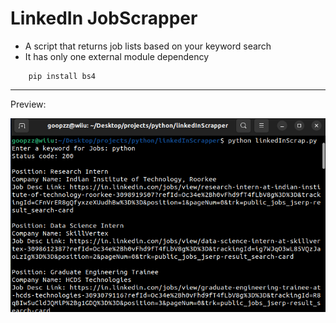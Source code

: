 # LinkedIn JobScrapper

- A script that returns job lists based on your keyword search
- It has only one external module dependency
```
    pip install bs4
```
---
Preview:

![image](./screenShot.png)